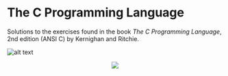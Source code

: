 # The C Programming Language
Solutions to the exercises found in the book *The C Programming Language*, 2nd edition (ANSI C) by Kernighan and Ritchie.

![alt text](http://t3.gstatic.com/images?q=tbn:ANd9GcQMn9tdlkggvV7yp5v97Bq3LLclq1fE_2LJE_LNAwSA5ZpAg_wd)
<div style="text-align:center"><img src ="http://t3.gstatic.com/images?q=tbn:ANd9GcQMn9tdlkggvV7yp5v97Bq3LLclq1fE_2LJE_LNAwSA5ZpAg_wd" /></div>
